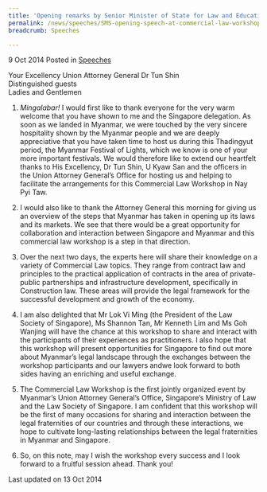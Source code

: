 ```yaml
---
title: 'Opening remarks by Senior Minister of State for Law and Education, Indranee Rajah, at the opening of the Commercial Law Workshop jointly organised by Myanmar''s Union Attorney General''s Office, the Ministry of Law and the Law Society of Singapore'
permalink: /news/speeches/SMS-opening-speech-at-commercial-law-workshop
breadcrumb: Speeches

---
```



9 Oct 2014 Posted in [Speeches](/news/speeches)

Your Excellency Union Attorney General Dr Tun Shin  
Distinguished guests  
Ladies and Gentlemen  

1. *Mingalabar!* I would first like to thank everyone for the very warm welcome that you have shown to me and the Singapore delegation. As soon as we landed in Myanmar, we were touched by the very sincere hospitality shown by the Myanmar people and we are deeply appreciative that you have taken time to host us during this Thadingyut period, the Myanmar Festival of Lights, which we know is one of your more important festivals. We would therefore like to extend our heartfelt thanks to His Excellency, Dr Tun Shin, U Kyaw San and the officers in the Union Attorney General’s Office for hosting us and helping to facilitate the arrangements for this Commercial Law Workshop in Nay Pyi Taw.


2. I would also like to thank the Attorney General this morning for giving us an overview of the steps that Myanmar has taken in opening up its laws and its markets. We see that there would be a great opportunity for collaboration and interaction between Singapore and Myanmar and this commercial law workshop is a step in that direction.


3. Over the next two days, the experts here will share their knowledge on a variety of Commercial Law topics. They range from contract law and principles to the practical application of contracts in the area of private-public partnerships and infrastructure development, specifically in Construction law. These areas will provide the legal framework for the successful development and growth of the economy.


4. I am also delighted that Mr Lok Vi Ming (the President of the Law Society of Singapore), Ms Shannon Tan, Mr Kenneth Lim and Ms Goh Wanjing will have the chance at this workshop to share and interact with the participants of their experiences as practitioners. I also hope that this workshop will present opportunities for Singapore to find out more about Myanmar’s legal landscape through the exchanges between the workshop participants and our lawyers andwe look forward to both sides having an enriching and useful exchange.


5. The Commercial Law Workshop is the first jointly organized event by Myanmar’s Union Attorney General’s Office, Singapore’s Ministry of Law and the Law Society of Singapore. I am confident that this workshop will be the first of many occasions for sharing and interaction between the legal fraternities of our countries and through these interactions, we hope to cultivate long-lasting relationships between the legal fraternities in Myanmar and Singapore.


6. So, on this note, may I wish the workshop every success and I look forward to a fruitful session ahead. Thank you!

<p class="right-side-updated">Last updated on 13 Oct 2014</p>
